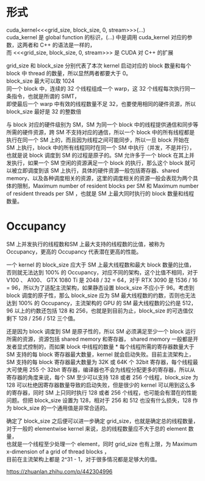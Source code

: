 # 形式 #  
  cuda_kernel<<<grid_size, block_size, 0, stream>>>(...)  
cuda_kernel 是 global function 的标识，(...) 中是调用 cuda_kernel 对应的参数，这两者和 C++ 的语法是一样的，  
而 <<<grid_size, block_size, 0, stream>>> 是 CUDA 对 C++ 的扩展    

grid_size 和 block_size 分别代表了本次 kernel 启动对应的 block 数量和每个 block 中 thread 的数量，所以显然两者都要大于 0。  
block_size 最大可以取 1024  
同一个 block 中，连续的 32 个线程组成一个 warp，这 32 个线程每次执行同一条指令，也就是所谓的 SIMT，  
即使最后一个 warp 中有效的线程数量不足 32，也要使用相同的硬件资源，所以 block_size 最好是 32 的整数倍  


与 block 对应的硬件级别为 SM，SM 为同一个 block 中的线程提供通信和同步等所需的硬件资源，跨 SM 不支持对应的通信，所以一个 block 中的所有线程都是执行在同一个 SM 上的，而且因为线程之间可能同步，所以一旦 block 开始在 SM 上执行，block 中的所有线程同时在同一个 SM 中执行（并发，不是并行），也就是说 block 调度到 SM 的过程是原子的。SM 允许多于一个 block 在其上并发执行，如果一个 SM 空闲的资源满足一个 block 的执行，那么这个 block 就可以被立即调度到该 SM 上执行，具体的硬件资源一般包括寄存器、shared memory、以及各种调度相关的资源，这里的调度相关的资源一般会表现为两个具体的限制，Maximum number of resident blocks per SM 和 Maximum number of resident threads per SM ，也就是 SM 上最大同时执行的 block 数量和线程数量。  

# Occupancy #  
SM 上并发执行的线程数和SM 上最大支持的线程数的比值，被称为 Occupancy，更高的 Occupancy 代表潜在更高的性能。  

一个 kernel 的 block_size 应大于 SM 上最大线程数和最大 block 数量的比值，否则就无法达到 100% 的 Occupancy，对应不同的架构，这个比值不相同，对于 V100 、 A100、 GTX 1080 Ti 是 2048 / 32 = 64，对于 RTX 3090 是 1536 / 16 = 96，所以为了适配主流架构，如果静态设置 block_size 不应小于 96。考虑到 block 调度的原子性，那么 block_size 应为 SM 最大线程数的约数，否则也无法达到 100% 的 Occupancy，主流架构的 GPU 的 SM 最大线程数的公约是 512，96 以上的约数还包括 128 和 256，也就是到目前为止，block_size 的可选值仅剩下 128 / 256 / 512 三个值。  


还是因为 block 调度到 SM 是原子性的，所以 SM 必须满足至少一个 block 运行所需的资源，资源包括 shared memory 和寄存器， shared memory 一般都是开发者显式控制的，而如果 block 中线程的数量 * 每个线程所需的寄存器数量大于 SM 支持的每 block 寄存器最大数量，kernel 就会启动失败。目前主流架构上，SM 支持的每 block 寄存器最大数量为 32K 或 64K 个 32bit 寄存器，每个线程最大可使用 255 个 32bit 寄存器，编译器也不会为线程分配更多的寄存器，所以从寄存器的角度来说，每个 SM 至少可以支持 128 或者 256 个线程，block_size 为 128 可以杜绝因寄存器数量导致的启动失败，但是很少的 kernel 可以用到这么多的寄存器，同时 SM 上只同时执行 128 或者 256 个线程，也可能会有潜在的性能问题。但把 block_size 设置为 128，相对于 256 和 512 也没有什么损失，128 作为 block_size 的一个通用值是非常合适的。  


确定了 block_size 之后便可以进一步确定 grid_size，也就是确定总的线程数量，对于一般的 elementwise kernel 来说，总的线程数量应不大于总的 element 数量，  
也就是一个线程至少处理一个 element，同时 grid_size 也有上限，为 Maximum x-dimension of a grid of thread blocks ，  
目前在主流架构上都是 2^31 - 1，对于很多情况都是足够大的值。    



https://zhuanlan.zhihu.com/p/442304996
